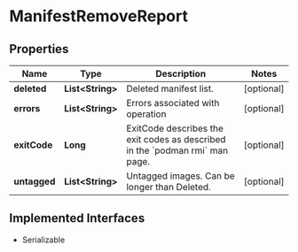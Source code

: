 

# ManifestRemoveReport


## Properties

| Name | Type | Description | Notes |
|------------ | ------------- | ------------- | -------------|
|**deleted** | **List&lt;String&gt;** | Deleted manifest list. |  [optional] |
|**errors** | **List&lt;String&gt;** | Errors associated with operation |  [optional] |
|**exitCode** | **Long** | ExitCode describes the exit codes as described in the &#x60;podman rmi&#x60; man page. |  [optional] |
|**untagged** | **List&lt;String&gt;** | Untagged images. Can be longer than Deleted. |  [optional] |


## Implemented Interfaces

* Serializable


